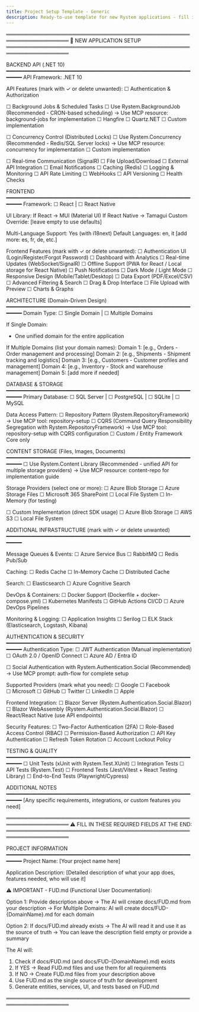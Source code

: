 ```yaml
---
title: Project Setup Template - Generic
description: Ready-to-use template for new Rystem applications - fill in your choices and get a complete project structure
---
```


═══════════════════════════════════════════════════════════════════
🚀 NEW APPLICATION SETUP
═══════════════════════════════════════════════════════════════════

BACKEND API (.NET 10)
━━━━━━━━━━━━━━━━━━━━━━━━━━━━━━━━━━━━━━━━━━━━━━━━━━━━━━━━━━━━━━━━
API Framework: .NET 10

API Features (mark with ✓ or delete unwanted):
☐ Authentication & Authorization

☐ Background Jobs & Scheduled Tasks
  ☐ Use Rystem.BackgroundJob (Recommended - CRON-based scheduling)
    → Use MCP resource: background-jobs for implementation
  ☐ Hangfire
  ☐ Quartz.NET
  ☐ Custom implementation

☐ Concurrency Control (Distributed Locks)
  ☐ Use Rystem.Concurrency (Recommended - Redis/SQL Server locks)
    → Use MCP resource: concurrency for implementation
  ☐ Custom implementation

☐ Real-time Communication (SignalR)
☐ File Upload/Download
☐ External API Integration
☐ Email Notifications
☐ Caching (Redis)
☐ Logging & Monitoring
☐ API Rate Limiting
☐ WebHooks
☐ API Versioning
☐ Health Checks

FRONTEND
━━━━━━━━━━━━━━━━━━━━━━━━━━━━━━━━━━━━━━━━━━━━━━━━━━━━━━━━━━━━━━━━
Framework: ☐ React | ☐ React Native

UI Library:
  If React → MUI (Material UI)
  If React Native → Tamagui
  Custom Override: [leave empty to use defaults]

Multi-Language Support: Yes (with i18next)
Default Languages: en, it [add more: es, fr, de, etc.]

Frontend Features (mark with ✓ or delete unwanted):
☐ Authentication UI (Login/Register/Forgot Password)
☐ Dashboard with Analytics
☐ Real-time Updates (WebSocket/SignalR)
☐ Offline Support (PWA for React / Local storage for React Native)
☐ Push Notifications
☐ Dark Mode / Light Mode
☐ Responsive Design (Mobile/Tablet/Desktop)
☐ Data Export (PDF/Excel/CSV)
☐ Advanced Filtering & Search
☐ Drag & Drop Interface
☐ File Upload with Preview
☐ Charts & Graphs

ARCHITECTURE (Domain-Driven Design)
━━━━━━━━━━━━━━━━━━━━━━━━━━━━━━━━━━━━━━━━━━━━━━━━━━━━━━━━━━━━━━━━
Domain Type: ☐ Single Domain | ☐ Multiple Domains

If Single Domain:
  - One unified domain for the entire application

If Multiple Domains (list your domain names):
  Domain 1: [e.g., Orders - Order management and processing]
  Domain 2: [e.g., Shipments - Shipment tracking and logistics]
  Domain 3: [e.g., Customers - Customer profiles and management]
  Domain 4: [e.g., Inventory - Stock and warehouse management]
  Domain 5: [add more if needed]

DATABASE & STORAGE
━━━━━━━━━━━━━━━━━━━━━━━━━━━━━━━━━━━━━━━━━━━━━━━━━━━━━━━━━━━━━━━━
Primary Database: ☐ SQL Server | ☐ PostgreSQL | ☐ SQLite | ☐ MySQL

Data Access Pattern:
☐ Repository Pattern (Rystem.RepositoryFramework)
  → Use MCP tool: repository-setup
☐ CQRS (Command Query Responsibility Segregation with Rystem.RepositoryFramework)
  → Use MCP tool: repository-setup with CQRS configuration
☐ Custom / Entity Framework Core only

CONTENT STORAGE (Files, Images, Documents)
━━━━━━━━━━━━━━━━━━━━━━━━━━━━━━━━━━━━━━━━━━━━━━━━━━━━━━━━━━━━━━━━
☐ Use Rystem.Content Library (Recommended - unified API for multiple storage providers)
  → Use MCP resource: content-repo for implementation guide
  
  Storage Providers (select one or more):
  ☐ Azure Blob Storage
  ☐ Azure Storage Files
  ☐ Microsoft 365 SharePoint
  ☐ Local File System
  ☐ In-Memory (for testing)

☐ Custom Implementation (direct SDK usage)
  ☐ Azure Blob Storage
  ☐ AWS S3
  ☐ Local File System

ADDITIONAL INFRASTRUCTURE (mark with ✓ or delete unwanted)
━━━━━━━━━━━━━━━━━━━━━━━━━━━━━━━━━━━━━━━━━━━━━━━━━━━━━━━━━━━━━━━━

Message Queues & Events:
☐ Azure Service Bus
☐ RabbitMQ
☐ Redis Pub/Sub

Caching:
☐ Redis Cache
☐ In-Memory Cache
☐ Distributed Cache

Search:
☐ Elasticsearch
☐ Azure Cognitive Search

DevOps & Containers:
☐ Docker Support (Dockerfile + docker-compose.yml)
☐ Kubernetes Manifests
☐ GitHub Actions CI/CD
☐ Azure DevOps Pipelines

Monitoring & Logging:
☐ Application Insights
☐ Serilog
☐ ELK Stack (Elasticsearch, Logstash, Kibana)

AUTHENTICATION & SECURITY
━━━━━━━━━━━━━━━━━━━━━━━━━━━━━━━━━━━━━━━━━━━━━━━━━━━━━━━━━━━━━━━━
Authentication Type:
☐ JWT Authentication (Manual implementation)
☐ OAuth 2.0 / OpenID Connect
☐ Azure AD / Entra ID

☐ Social Authentication with Rystem.Authentication.Social (Recommended)
  → Use MCP prompt: auth-flow for complete setup
  
  Supported Providers (mark what you need):
  ☐ Google
  ☐ Facebook  
  ☐ Microsoft
  ☐ GitHub
  ☐ Twitter
  ☐ LinkedIn
  ☐ Apple
  
  Frontend Integration:
  ☐ Blazor Server (Rystem.Authentication.Social.Blazor)
  ☐ Blazor WebAssembly (Rystem.Authentication.Social.Blazor)
  ☐ React/React Native (use API endpoints)

Security Features:
☐ Two-Factor Authentication (2FA)
☐ Role-Based Access Control (RBAC)
☐ Permission-Based Authorization
☐ API Key Authentication
☐ Refresh Token Rotation
☐ Account Lockout Policy

TESTING & QUALITY
━━━━━━━━━━━━━━━━━━━━━━━━━━━━━━━━━━━━━━━━━━━━━━━━━━━━━━━━━━━━━━━━
☐ Unit Tests (xUnit with Rystem.Test.XUnit)
☐ Integration Tests
☐ API Tests (Rystem.Test)
☐ Frontend Tests (Jest/Vitest + React Testing Library)
☐ End-to-End Tests (Playwright/Cypress)

ADDITIONAL NOTES
━━━━━━━━━━━━━━━━━━━━━━━━━━━━━━━━━━━━━━━━━━━━━━━━━━━━━━━━━━━━━━━━
[Any specific requirements, integrations, or custom features you need]




═══════════════════════════════════════════════════════════════════
⚠️  FILL IN THESE REQUIRED FIELDS AT THE END:
═══════════════════════════════════════════════════════════════════

PROJECT INFORMATION
━━━━━━━━━━━━━━━━━━━━━━━━━━━━━━━━━━━━━━━━━━━━━━━━━━━━━━━━━━━━━━━━
Project Name: [Your project name here]

Application Description: [Detailed description of what your app does, features needed, who will use it]

⚠️  IMPORTANT - FUD.md (Functional User Documentation):
   
   Option 1: Provide description above
   → The AI will create docs/FUD.md from your description
   → For Multiple Domains: AI will create docs/FUD-{DomainName}.md for each domain
   
   Option 2: If docs/FUD.md already exists
   → The AI will read it and use it as the source of truth
   → You can leave the description field empty or provide a summary
   
   The AI will:
   1. Check if docs/FUD.md (and docs/FUD-{DomainName}.md) exists
   2. If YES → Read FUD.md files and use them for all requirements
   3. If NO → Create FUD.md files from your description above
   4. Use FUD.md as the single source of truth for development
   5. Generate entities, services, UI, and tests based on FUD.md

═══════════════════════════════════════════════════════════════════

